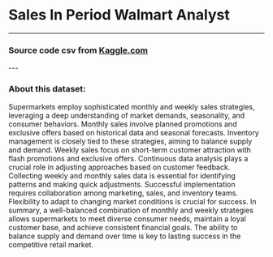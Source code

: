 # Sales In Period Walmart Analyst
---
<h3>Source code csv from <a href='https://www.kaggle.com/datasets/willianoliveiragibin/sales-in-period-walmart'>Kaggle.com</a></h3>
---
<h3> About this dataset: </h3>
<p>Supermarkets employ sophisticated monthly and weekly sales strategies, leveraging a deep understanding of market demands, seasonality, and consumer behaviors. Monthly sales involve planned promotions and exclusive offers based on historical data and seasonal forecasts. Inventory management is closely tied to these strategies, aiming to balance supply and demand. Weekly sales focus on short-term customer attraction with flash promotions and exclusive offers. Continuous data analysis plays a crucial role in adjusting approaches based on customer feedback. Collecting weekly and monthly sales data is essential for identifying patterns and making quick adjustments. Successful implementation requires collaboration among marketing, sales, and inventory teams. Flexibility to adapt to changing market conditions is crucial for success. In summary, a well-balanced combination of monthly and weekly strategies allows supermarkets to meet diverse consumer needs, maintain a loyal customer base, and achieve consistent financial goals. The ability to balance supply and demand over time is key to lasting success in the competitive retail market.</p>
